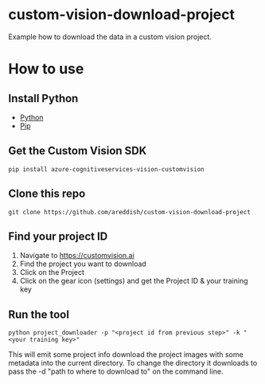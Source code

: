 # custom-vision-download-project
Example how to download the data in a custom vision project.

# How to use

## Install Python

* [Python](https://www.python.org/downloads/)
* [Pip](https://pip.pypa.io/en/stable/installing/)

## Get the Custom Vision SDK
```
pip install azure-cognitiveservices-vision-customvision
```
## Clone this repo
```
git clone https://github.com/areddish/custom-vision-download-project
```
## Find your project ID
1. Navigate to https://customvision.ai
2. Find the project you want to download
3. Click on the Project
4. Click on the gear icon (settings) and get the Project ID & your training key

## Run the tool
```
python project_downloader -p "<project id from previous step>" -k "<your training key>"
```

This will emit some project info download the project images with some metadata into the current directory. To change the directory it downloads to pass the -d "path to where to download to" on the command line.
